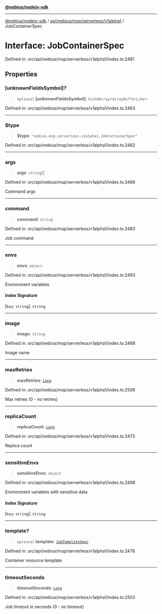 [**@nebius/nodejs-sdk**](../../../../../../README.md)

***

[@nebius/nodejs-sdk](../../../../../../README.md) / [api/nebius/msp/serverless/v1alpha1](../README.md) / JobContainerSpec

# Interface: JobContainerSpec

Defined in: src/api/nebius/msp/serverless/v1alpha1/index.ts:2461

## Properties

### \[unknownFieldsSymbol\]?

> `optional` **\[unknownFieldsSymbol\]**: `Uint8Array`\<`ArrayBufferLike`\>

Defined in: src/api/nebius/msp/serverless/v1alpha1/index.ts:2463

***

### $type

> **$type**: `"nebius.msp.serverless.v1alpha1.JobContainerSpec"`

Defined in: src/api/nebius/msp/serverless/v1alpha1/index.ts:2462

***

### args

> **args**: `string`[]

Defined in: src/api/nebius/msp/serverless/v1alpha1/index.ts:2488

Command args

***

### command

> **command**: `string`

Defined in: src/api/nebius/msp/serverless/v1alpha1/index.ts:2483

Job command

***

### envs

> **envs**: `object`

Defined in: src/api/nebius/msp/serverless/v1alpha1/index.ts:2493

Environment variables

#### Index Signature

\[`key`: `string`\]: `string`

***

### image

> **image**: `string`

Defined in: src/api/nebius/msp/serverless/v1alpha1/index.ts:2468

Image name

***

### maxRetries

> **maxRetries**: [`Long`](../../../../../../runtime/protos/core/classes/Long.md)

Defined in: src/api/nebius/msp/serverless/v1alpha1/index.ts:2508

Max retries (0 - no retries)

***

### replicaCount

> **replicaCount**: [`Long`](../../../../../../runtime/protos/core/classes/Long.md)

Defined in: src/api/nebius/msp/serverless/v1alpha1/index.ts:2473

Replica count

***

### sensitiveEnvs

> **sensitiveEnvs**: `object`

Defined in: src/api/nebius/msp/serverless/v1alpha1/index.ts:2498

Environment variables with sensitive data

#### Index Signature

\[`key`: `string`\]: `string`

***

### template?

> `optional` **template**: [`JobTemplateSpec`](JobTemplateSpec.md)

Defined in: src/api/nebius/msp/serverless/v1alpha1/index.ts:2478

Container resource template

***

### timeoutSeconds

> **timeoutSeconds**: [`Long`](../../../../../../runtime/protos/core/classes/Long.md)

Defined in: src/api/nebius/msp/serverless/v1alpha1/index.ts:2503

Job timeout in seconds (0 - no timeout)
